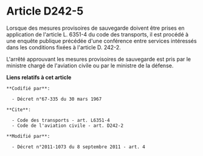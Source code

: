 # Article D242-5

Lorsque des mesures provisoires de sauvegarde doivent être prises en application de l'article L. 6351-4 du code des
transports, il est procédé à une enquête publique précédée d'une conférence entre services intéressés dans les conditions
fixées à l'article D. 242-2. 

L'arrêté approuvant les mesures provisoires de sauvegarde est pris par le ministre chargé de l'aviation civile ou par le
ministre de la défense.

**Liens relatifs à cet article**

	**Codifié par**:

	  - Décret n°67-335 du 30 mars 1967

	**Cite**:

	  - Code des transports - art. L6351-4
	  - Code de l'aviation civile - art. D242-2

	**Modifié par**:

	  - Décret n°2011-1073 du 8 septembre 2011 - art. 4
